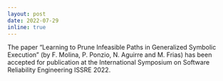 ```yaml
---
layout: post
date: 2022-07-29
inline: true
---
```


The paper “Learning to Prune Infeasible Paths in Generalized Symbolic Execution” (by F. Molina, P. Ponzio, N. Aguirre and M. Frias) has been accepted for publication at the International Symposium on Software Reliability Engineering ISSRE 2022.

